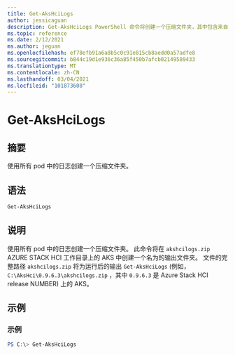 ```yaml
---
title: Get-AksHciLogs
author: jessicaguan
description: Get-AksHciLogs PowerShell 命令将创建一个压缩文件夹，其中包含来自所有 pod 的日志。
ms.topic: reference
ms.date: 2/12/2021
ms.author: jeguan
ms.openlocfilehash: ef78efb91a6a8b5c0c91e815cb8aedd0a57adfe8
ms.sourcegitcommit: b844c19d1e936c36a85f450b7afcb02149589433
ms.translationtype: MT
ms.contentlocale: zh-CN
ms.lasthandoff: 03/04/2021
ms.locfileid: "101873608"
---
```

# <a name="get-akshcilogs"></a>Get-AksHciLogs

## <a name="synopsis"></a>摘要
使用所有 pod 中的日志创建一个压缩文件夹。 

## <a name="syntax"></a>语法

```powershell
Get-AksHciLogs
```

## <a name="description"></a>说明
使用所有 pod 中的日志创建一个压缩文件夹。 此命令将在 `akshcilogs.zip` AZURE STACK HCI 工作目录上的 AKS 中创建一个名为的输出文件夹。 文件的完整路径 `akshcilogs.zip` 将为运行后的输出  `Get-AksHciLogs` (例如， `C:\AksHci\0.9.6.3\akshcilogs.zip` ，其中 `0.9.6.3` 是 Azure Stack HCI release NUMBER) 上的 AKS。

## <a name="examples"></a>示例

### <a name="example"></a>示例
```powershell
PS C:\> Get-AksHciLogs
```
